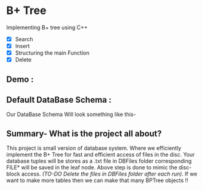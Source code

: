 # B+ Tree
Implementing B+ tree using C++
- [x] Search 
- [X] Insert
- [X] Structuring the main Function
- [X] Delete

## Demo :



## Default DataBase Schema :

Our DataBase Schema Will look something like this-



## Summary- What is the project all about? 

This project is small version of database system. Where we efficiently implement the B+ Tree for fast and efficient access
of files in the disc. Your database tuples will be stores as a .txt file in DBFiles folder corresponding FILE* will be saved in the 
leaf node. Above step is done to mimic the disc-block access. *(TO-DO Delete the files in DBFiles folder after each run)*. If we want
to make more tables then we can make that many BPTree objects !!
